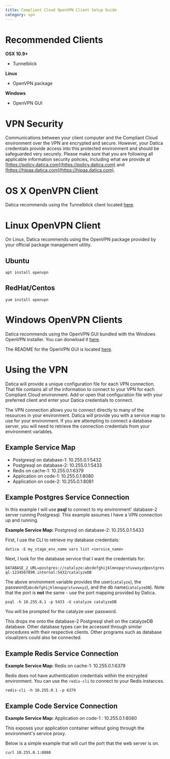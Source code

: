 ```yaml
---
title: Compliant Cloud OpenVPN Client Setup Guide
category: vpn
---
```


# Recommended Clients

**OSX 10.9+**
  * Tunnelblick

**Linux**
  * OpenVPN package

**Windows**
  * OpenVPN GUI

# VPN Security

Communications between your client computer and the Compliant Cloud environment over the VPN are encrypted and secure. However, your Datica credentials provide access into this protected environment and should be safeguarded very securely. Please make sure that you are following all applicable information security policies, including what we provide at [https://policy.datica.com](https://policy.datica.com) and [https://hipaa.datica.com](https://hipaa.datica.com).

# OS X OpenVPN Client

Datica recommends using the Tunnelblick client located [here](https://tunnelblick.net/downloads.html).

# Linux OpenVPN Client

On Linux, Datica recommends using the OpenVPN package provided by your official package management utility.

## Ubuntu

`apt install openvpn`

## RedHat/Centos

`yum install openvpn`

# Windows OpenVPN Clients

Datica recommends using the OpenVPN GUI bundled with the Windows OpenVPN installer. You can donwload it [here](https://openvpn.net/index.php/open-source/downloads.html).

The README for the OpenVPN GUI is located [here](https://github.com/OpenVPN/openvpn-gui/).

# Using the VPN

Datica will provide a unique configuration file for each VPN connection. That file contains all of the information to connect to your VPN for each Compliant Cloud environment. Add or open that configuration file with your preferred client and enter your Datica credentials to connect.

The VPN connection allows you to connect directly to many of the resources in your environment. Datica will provide you with a service map to use for your environment. If you are attempting to connect a database server, you will need to retrieve the connection credentials from your environment variables.

## Example Service Map

  - Postgresql on database-1: 10.255.0.1:5432
  - Postgresql on database-2: 10.255.0.1:5433
  - Redis on cache-1: 10.255.0.1:6379
  - Application on code-1: 10.255.0.1:8080
  - Application on code-2: 10.255.0.1:8081

## Example Postgres Service Connection

In this example I will use **psql** to connect to my environment' database-2 server running Postgresql. This example assumes I have a VPN connection up and running.

**Example Service Map:** Postgresql on database-2: 10.255.0.1:5433

First, I use the CLI to retrieve my database credentials:

`datica -E my_stage_env_name vars list <service_name>`

Next, I look for the database service that I want the credentials for:

`DATABASE_2_URL=postgres://catalyze:abcdefghijklmnopqrstuvwxyz@postgresql-1234567890.internal:5432/catalyzeDB`

The above environment variable provides the user(`catalyze`), the password(`abcdefghijklmnopqrstuvwxyz`), and the db name(`catalyzeDB`). Note that the port is **not** the same - use the port mapping provided by Datica.

`psql -h 10.255.0.1 -p 5433 -U catalyze catalyzeDB`

You will be prompted for the catalyze user password.

This drops me onto the database-2 Postgresql shell on the catalyzeDB database. Other database types can be accessed through similar procedures with their respective clients. Other programs such as database visualizers could also be connected.

## Example Redis Service Connection

**Example Service Map:** Redis on cache-1: 10.255.0.1:6379

Redis does not have authentication credentials within the encrypted environment. You can use the `redis-cli` to connect to your Redis instances.

`redis-cli -h 10.255.0.1 -p 6379`

## Example Code Service Connection

**Example Service Map:** Application on code-1 : 10.255.0.1:8080

This exposes your application container without going through the environment's service proxy.

Below is a simple example that will curl the port that the web server is on.

`curl 10.255.0.1:8080`
